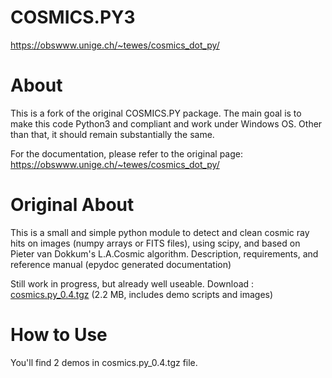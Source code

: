 # COSMICS.PY3
https://obswww.unige.ch/~tewes/cosmics_dot_py/

About
=====
This is a fork of the original COSMICS.PY package. The main goal is to make
this code Python3 and compliant and work under Windows OS. Other than that, it should remain 
substantially the same.

For the documentation, please refer to the original page:
https://obswww.unige.ch/~tewes/cosmics_dot_py/

Original About
==============
This is a small and simple python module to detect and clean cosmic ray hits on images (numpy arrays or FITS files), using scipy, and based on Pieter van Dokkum's L.A.Cosmic algorithm.
Description, requirements, and reference manual (epydoc generated documentation)

Still work in progress, but already well useable.
Download :
[cosmics.py_0.4.tgz](https://documents.epfl.ch/users/m/mt/mtewes/www/cosmics.py_0.4.tgz) (2.2 MB, includes demo scripts and images)

How to Use
==========
You'll find 2 demos in cosmics.py_0.4.tgz file.
